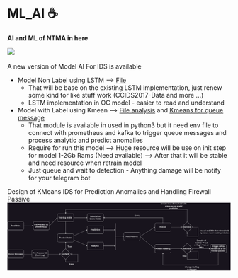 # ML_AI :coffee:

**AI and ML of NTMA in here**

![](https://gifdb.com/images/high/colorful-bouncing-update-text-3rtmoubg4wfovqho.gif)

A new version of Model AI For IDS is available
- Model Non Label using LSTM --> [File](./IDS/ModelWithLabel/LSTM.py)
    - That will be base on the existing LSTM implementation, just renew some kind for like stuff work (CCIDS2017-Data and more ...)
    - LSTM implementation in OC model - easier to read and understand
- Model with Label using Kmean --> [File analysis](./IDS/ModelNonLabel/KMEAN.ipynb) and [Kmeans for queue message](./IDS/ModelNonLabel/IDS-Kmeans.py)
    - That module is available in used in python3 but it need env file to connect with prometheus and kafka to trigger queue messages and process analytic and predict anomalies
    - Require for run this model --> Huge resource will be use on init step for model 1-2Gb Rams (Need available) --> After that it will be stable and need resource when retrain model
    - Just queue and wait to detection - Anything damage will be notify for your telegram bot

Design of KMeans IDS for Prediction Anomalies and Handling Firewall Passive
![Alt text](Design/KMeans-IDS.drawio.png)